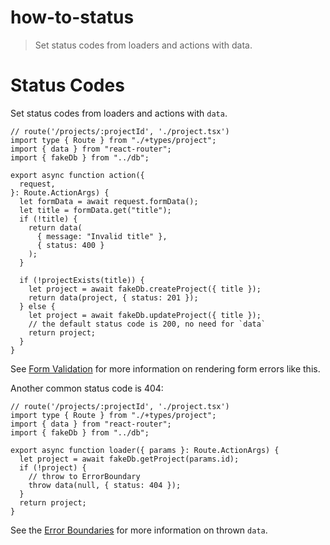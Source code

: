 # how-to-status

> Set status codes from loaders and actions with data.

# Status Codes

Set status codes from loaders and actions with `data`.

    // route('/projects/:projectId', './project.tsx')
    import type { Route } from "./+types/project";
    import { data } from "react-router";
    import { fakeDb } from "../db";

    export async function action({
      request,
    }: Route.ActionArgs) {
      let formData = await request.formData();
      let title = formData.get("title");
      if (!title) {
        return data(
          { message: "Invalid title" },
          { status: 400 }
        );
      }

      if (!projectExists(title)) {
        let project = await fakeDb.createProject({ title });
        return data(project, { status: 201 });
      } else {
        let project = await fakeDb.updateProject({ title });
        // the default status code is 200, no need for `data`
        return project;
      }
    }

See [Form Validation](./form-validation) for more information on rendering form errors like this.

Another common status code is 404:

    // route('/projects/:projectId', './project.tsx')
    import type { Route } from "./+types/project";
    import { data } from "react-router";
    import { fakeDb } from "../db";

    export async function loader({ params }: Route.ActionArgs) {
      let project = await fakeDb.getProject(params.id);
      if (!project) {
        // throw to ErrorBoundary
        throw data(null, { status: 404 });
      }
      return project;
    }

See the [Error Boundaries](./error-boundary) for more information on thrown `data`.
